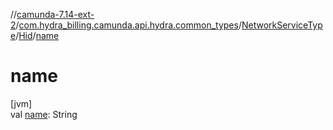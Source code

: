 //[camunda-7.14-ext-2](../../../../index.md)/[com.hydra_billing.camunda.api.hydra.common_types](../../index.md)/[NetworkServiceType](../index.md)/[Hid](index.md)/[name](name.md)

# name

[jvm]\
val [name](name.md): String
